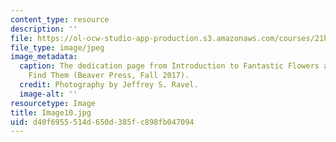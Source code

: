 ```yaml
---
content_type: resource
description: ''
file: https://ol-ocw-studio-app-production.s3.amazonaws.com/courses/21h-343j-making-books-the-renaissance-and-today-spring-2016/d40f6955514d650d385fc898fb047094_Image10.jpg
file_type: image/jpeg
image_metadata:
  caption: The dedication page from Introduction to Fantastic Flowers and Where to
    Find Them (Beaver Press, Fall 2017).
  credit: Photography by Jeffrey S. Ravel.
  image-alt: ''
resourcetype: Image
title: Image10.jpg
uid: d40f6955-514d-650d-385f-c898fb047094
---
```

